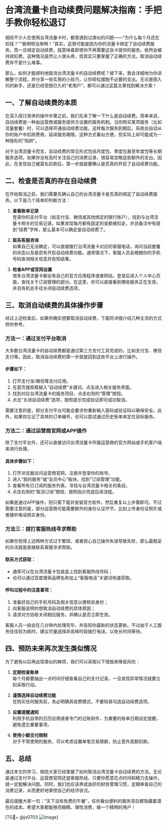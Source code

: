 # 台湾流量卡自动续费问题解决指南：手把手教你轻松退订

相信不少人在使用台湾流量卡时，都曾遇到过类似的问题——“为什么每个月还在扣钱？”“我明明没用啊！”其实，这很可能是因为你的流量卡绑定了自动续费服务。而一旦绑定自动续费，就意味着即使你不再需要这张卡提供的服务，依然会被持续扣费。这种情况虽然让人很头疼，但其实只要掌握了正确的方法，取消自动续费并不是什么难事。

那么，如何才能顺利地取消台湾流量卡的自动续费呢？接下来，我会详细地为你讲解整个流程，并分享一些实用的小技巧，让你轻松摆脱不必要的支出。无论是刚入坑的新手，还是已经受困已久的“老用户”，都可以通过这篇文章找到解决方案！

## 一、了解自动续费的本质

在深入探讨具体的操作步骤之前，我们先来了解一下什么是自动续费。简单来说，自动续费是一种由运营商或服务提供方设置的服务机制。当你购买某项服务（比如流量套餐）时，可以选择开通自动续费功能，这样每次服务到期后，系统会自动从你的账户中扣除费用，延续服务期限。这种方式看似方便，但实际上却可能成为一种隐形的“陷阱”。

对于台湾流量卡而言，自动续费的常见形式包括月度包、季度包甚至年度包等长期服务选项。如果你没有及时关注自己的消费记录，很容易忽略这些额外的支出。因此，在发现自己被莫名扣款后，第一步就是要确认是否真的开启了自动续费功能。

## 二、检查是否真的存在自动续费

在开始取消之前，我们需要先确认自己的台湾流量卡是否真的绑定了自动续费服务。以下是几个简单的判断方法：

1. **查看账单记录**  
   登录你的支付平台（如支付宝、微信或其他绑定的银行账户），找到与台湾流量卡相关的交易记录。如果发现每月都有固定的金额被扣走，并且备注中有提到“续费”字样，那么基本可以确定是自动续费了。

2. **联系客服咨询**  
   如果自己无法确定，可以直接拨打台湾流量卡对应的客服电话，询问当前套餐的状态以及是否有开启自动续费功能。通常情况下，客服人员会根据你的手机号码查询相关信息并告知结果。

3. **检查APP或官网设置**  
   很多台湾流量卡都会有自己的官方应用程序或者网站，登录后进入个人中心页面，查找关于订阅管理的部分。在这里，你可以直接看到哪些服务正在生效，并且有机会手动关闭自动续费选项。

## 三、取消自动续费的具体操作步骤

经过上述检查后，如果你确实想要取消自动续费，下面将详细介绍几种主流的方式供你参考。

### 方法一：通过支付平台取消

大多数台湾流量卡的自动续费都是通过第三方支付工具完成的，比如支付宝、微信支付等。因此，取消自动续费的第一步就是回到这些平台上进行操作。

#### 步骤如下：
1. 打开支付宝/微信等支付应用。
2. 在首页搜索框输入“自动续费”关键词，点击进入相关服务界面。
3. 找到对应台湾流量卡的服务项目，点击右侧的“管理”按钮。
4. 点击“关闭自动续费”选项，按照提示完成验证即可成功取消。

需要注意的是，部分支付平台可能会要求你重新输入密码或验证码以确保安全。此外，如果你忘记了具体的订单编号，也可以尝试通过历史账单来定位目标服务。

### 方法二：通过运营商官网或APP操作

除了支付平台外，还可以直接访问台湾流量卡所属运营商的官方网站或手机客户端来进行处理。

#### 具体步骤如下：
1. 打开浏览器访问运营商官网，注册并登录你的账号。
2. 进入“我的服务”或“会员中心”板块，找到“订阅管理”功能。
3. 查看所有已订阅的服务列表，寻找与台湾流量卡相关的条目。
4. 点击右侧的“取消订阅”按钮，按照指示完成后续流程。

如果是通过APP操作，则只需下载并安装官方软件，然后重复以上步骤即可。不过需要注意的是，部分运营商可能需要额外的身份认证环节，比如上传身份证照片或者接听电话核实身份。

### 方法三：拨打客服热线寻求帮助

如果你觉得上述两种方式过于繁琐，或者担心自己操作失误导致失败，那么最稳妥的办法就是直接联系客服寻求帮助。

#### 联系方式获取：
- 通常可以在台湾流量卡包装盒上找到客服热线号码；
- 也可以通过百度搜索品牌名称加上“客服电话”关键词快速获取。

#### 呼叫过程中的注意事项：
1. 准备好自己的手机号码及相关信息以便核验身份；
2. 向客服说明你想取消自动续费的具体原因；
3. 请求对方协助关闭相应服务，并确认是否立即生效。

客服人员一般会在几分钟内处理完毕，并告知你最新的状态更新。不过由于人工服务往往较为耗时，建议尽量选择非高峰时段拨打电话，以免长时间等待。

## 四、预防未来再次发生类似情况

为了避免以后再出现类似的麻烦，我们可以采取以下措施来降低风险：

1. **定期检查账单**  
   每个月都要抽出一点时间仔细查看自己的支付记录，一旦发现异常情况就要立刻采取行动。

2. **谨慎选择自动续费功能**  
   在购买任何服务前，务必明确其收费模式，不要轻易勾选自动续费选项。

3. **设置提醒通知**  
   利用手机自带的日历应用或者专门的记账软件，为重要的账单日期设定提醒，避免遗忘重要事项。

4. **使用小额支付限制**  
   对于不常使用的服务，可以考虑设置单笔交易限额，防止意外高额扣款。

## 五、总结

通过本文的学习，相信大家已经掌握了如何取消台湾流量卡自动续费的方法。无论是通过支付平台、运营商官网还是客服热线，只要你愿意花点时间和精力去操作，就一定能解决问题。同时，我们也应该养成良好的财务管理习惯，定期审查自己的消费记录，从而更好地掌控自己的经济状况。

最后提醒大家一句：“天下没有免费的午餐”，任何看似便利的服务背后都隐藏着潜在的成本。希望大家都能擦亮眼睛，理性消费，做一个精明的用户！

[TG💪+ @jx0703 ![Image](https://github.com/user-attachments/assets/dbca1d08-cadb-493c-b0ec-ad6f7a83f270)]